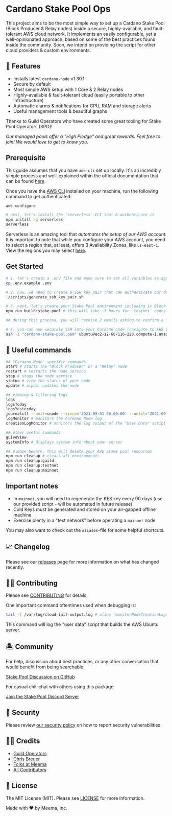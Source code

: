 # Cardano Stake Pool Ops

This project aims to be the most simple way to set up a Cardano Stake Pool (Block Producer & Relay nodes) inside a secure, highly-available, and fault-tolerant AWS cloud network. It implements an easily configurable, yet a well-opinionated approach, based on some of the best practices found inside the community. Soon, we intend on providing the script for other cloud providers & custom environments.

## 🐋 Features

- Installs latest `cardano-node` v1.30.1
- Secure by default
- Most simple AWS setup with 1 Core & 2 Relay nodes
- Highly-available & fault-tolerant cloud (easily portable to other infrastructure)
- Automatic alarms & notifications for CPU, RAM and storage alerts
- Useful management tools & beautiful graphs

Thanks to Guild Operators who have created some great tooling for Stake Pool Operators (SPO)!

_Our managed pools offer a "High Pledge" and great rewards. Feel free to join! We would love to get to know you._

## Prerequisite

This guide assumes that you have `aws-cli` set up locally. It's an incredibly simple process and well-explained within the official documentation that can be found [here](https://docs.aws.amazon.com/cli/latest/userguide/install-cliv2.html).

Once you have the [AWS CLI](https://docs.aws.amazon.com/cli/latest/userguide/install-cliv2.html) installed on your machine, run the following command to get authenticated:

```bash
aws configure

# next, let's install the `serverless`-CLI tool & authenticate it
npm install -g serverless
serverless
```

Serverless is an amazing tool that _automates the setup of our AWS account._ It is important to note that while you configure your AWS account, you need to select a region that, at least, offers 3 Availability Zones, like `us-east-1`. View the regions you may select [here](./docs/AWS_AZ_ZONES.md).

## Get Started

```bash
# 1. let's create a .env file and make sure to set all variables as appropriate
cp .env.example .env

# 2. now, we need to create a SSH key pair that can authenticate our device securely with AWS
./scripts/generate_ssh_key_pair.sh

# 3. next, let's create your Stake Pool environment including 1x Block Producer node & 2x Relay nodes
npm run build:stake-pool # this will take ~3 hours for `testnet` nodes & ~8 hours for `mainnet` nodes

## during this process, you will receive 2 emails asking to confirm a "subscription" which is required in order for you to receive "system alerts"

# 4. you can now securely SSH into your Cardano node (navigate to AWS EC2 to figure out the host and use the port defined in .env)
ssh -i "cardano-stake-pool.pem" ubuntu@ec2-12-68-116-220.compute-1.amazonaws.com -p 22
```

## 🐙 Useful commands

```bash
## "Cardano Node"-specific commands
start # starts the "Block Producer" or a "Relay" node
restart # restarts the node service
stop # stops the node service
status # view the status of your node
update # alpha: updates the node

## viewing & filtering logs
logs
logsToday
logsYesterday
journalctl --unit=cnode --since='2021-09-01 00:00:00' --until='2021-09-30 12:00:00'
logMonitor # monitors the Cardano Node log
creationLogMonitor # monitors the log output of the "User Data" script (mostly the `build_node.sh` log output)

## other useful commands
gLiveView
systemInfo # displays system info about your server

## please beware, this will delete your AWS stake pool resources
npm run cleanup # cleans all environments
npm run cleanup:guild
npm run cleanup:testnet
npm run cleanup:mainnet
```

## Important notes

- In `mainnet`, you will need to regenerate the KES key every 90 days (use our provided script - will be automated in future release)
- Cold Keys must be generated and stored on your air-gapped offline machine
- Exercise plenty in a "test network" before operating a `mainnet` node

You may also want to check out the `aliases`-file for some helpful shortcuts.

## 📈 Changelog

Please see our [releases](https://github.com/meemalabs/cardano-stake-pool-aws/releases) page for more information on what has changed recently.

## 💪🏼 Contributing

Please see [CONTRIBUTING](.github/CONTRIBUTING.md) for details.

One important command oftentimes used when debugging is:

```bash
tail -f /var/log/cloud-init-output.log # alias `monitorNodeCreationLogs`
```

This command will log the "user data" script that builds the AWS Ubuntu server.

## 🏝 Community

For help, discussion about best practices, or any other conversation that would benefit from being searchable:

[Stake Pool Discussion on GitHub](https://github.com/meemalabs/cardano-stake-pool-aws/discussions)

For casual chit-chat with others using this package:

[Join the Stake Pool Discord Server](https://discord.meema.io)

## 🚨 Security

Please review [our security policy](https://github.com/meemalabs/cardano-stake-pool-aws/security/policy) on how to report security vulnerabilities.

## 🙏🏼 Credits

- [Guild Operators](https://github.com/cardano-community/guild-operators/)
- [Chris Breuer](https://github.com/Chris1904)
- [Folks at Meema](https://github.com/meemalabs)
- [All Contributors](../../contributors)

## 📄 License

The MIT License (MIT). Please see [LICENSE](LICENSE.md) for more information.

Made with ❤️ by Meema, Inc.
